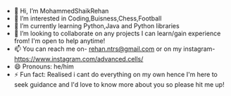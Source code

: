 - 👋 Hi, I’m MohammedShaikRehan
- 👀 I’m interested in Coding,Buisness,Chess,Football
- 🌱 I’m currently learning Python,Java and Python libraries
- 💞️ I’m looking to collaborate on any projects I can learn/gain experience from! I'm open to help anytime!
- 📫 You can reach me on- rehan.ntrs@gmail.com or on my instagram- https://www.instagram.com/advanced.cells/
- 😄 Pronouns: he/him
- ⚡ Fun fact: Realised i cant do everything on my own hence I'm here to seek guidance and I'd love to know more about you so please hit me up!

<!---
MohammedShaikRehan/MohammedShaikRehan is a ✨ special ✨ repository because its `README.md` (this file) appears on your GitHub profile.
You can click the Preview link to take a look at your changes.
--->
